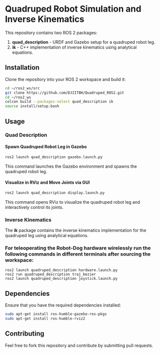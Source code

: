 # Quadruped Robot Simulation and Inverse Kinematics

This repository contains two ROS 2 packages:

1. **quad_description** - URDF and Gazebo setup for a quadruped robot leg.
2. **ik** - C++ implementation of inverse kinematics using analytical equations.

## Installation

Clone the repository into your ROS 2 workspace and build it:

```sh
cd ~/ros2_ws/src
git clone https://github.com/DJIITBH/Quadruped_ROS2.git
cd ~/ros2_ws
colcon build --packages-select quad_description ik
source install/setup.bash
```

## Usage

### Quad Description

#### Spawn Quadruped Robot Leg in Gazebo
```sh
ros2 launch quad_description gazebo.launch.py
```
This command launches the Gazebo environment and spawns the quadruped robot leg.

#### Visualize in RViz and Move Joints via GUI
```sh
ros2 launch quad_description display.launch.py
```
This command opens RViz to visualize the quadruped robot leg and interactively control its joints.

### Inverse Kinematics
The **ik** package contains the inverse kinematics implementation for the quadruped leg using analytical equations.

### For teleoperating the Robot-Dog hardware wirelessly run the following commands in different terminals after sourcing the workspace:
```
ros2 launch quadruped_description hardware.launch.py
ros2 run quadruped_description traj_bezier
ros2 launch quadruped_description joystick.launch.py
```

## Dependencies
Ensure that you have the required dependencies installed:

```sh
sudo apt-get install ros-humble-gazebo-ros-pkgs
sudo apt-get install ros-humble-rviz2
```

## Contributing
Feel free to fork this repository and contribute by submitting pull requests.

